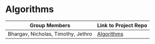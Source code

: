 # Algorithms

| Group Members                      | Link to Project Repo                                         |
| ---------------------------------- | ------------------------------------------------------------ |
| Bhargav, Nicholas, Timothy, Jethro | [Algorithms](https://github.com/majulahsingapuri/Algorithms) |
